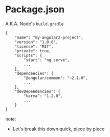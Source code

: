 # Package.json
A.K.A. Node's `build.gradle`

```
{
    "name": "my-angular2-project",
    "version": "1.0.0",
    "license": "MIT",
    "private": true,
    "scripts": {
        "start": "ng serve",
        ...
    },
    "dependencies": {
        "@angular/common": "~2.1.0",
        ...
    },
    "devDependencies": {
        "karma": "1.2.0",
        ...
    }
}
```

note:
- Let's break this down quick, piece by piece